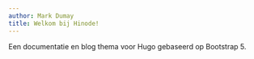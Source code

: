 ```yaml
---
author: Mark Dumay
title: Welkom bij Hinode!
---
```


Een documentatie en blog thema voor Hugo gebaseerd op Bootstrap 5.
